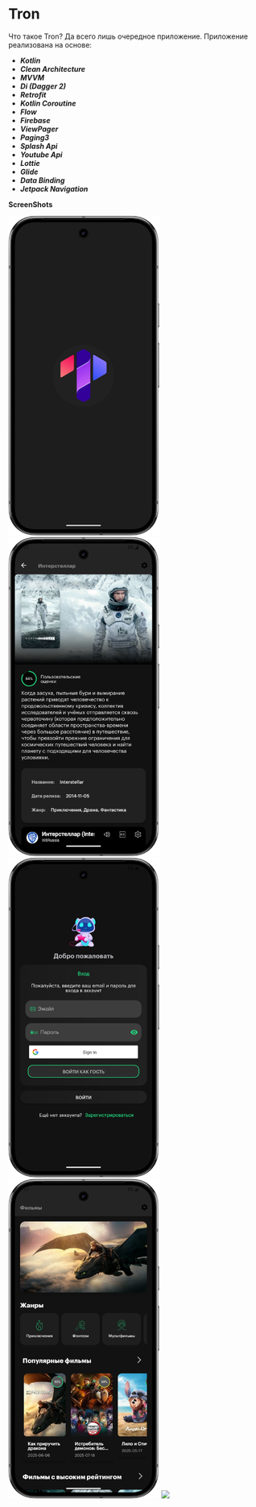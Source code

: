 # Tron
Что такое Tron? Да всего лишь очередное приложение.
Приложение реализована на основе:
* **_Kotlin_**
* **_Clean Architecture_**
* **_MVVM_**
* **_Di (Dagger 2)_**
* **_Retrofit_**
* **_Kotlin Coroutine_**
* **_Flow_**
* **_Firebase_**
* **_ViewPager_**
* **_Paging3_**
* **_Splash Api_**
* **_Youtube Api_**
* **_Lottie_**
* **_Glide_**
* **_Data Binding_**
* **_Jetpack Navigation_**

**ScreenShots**
<div id="banner">
    <div class="inline-block">
 <img src="screenshot/screenshot1.png" width="300"/>
<img src="screenshot/screenshot5.png" width="300"/>
<img src="screenshot/screenshot2.png" width="300"/>
<img src="screenshot/screenshot3.png" width="300"/>
<img src="screenshot/screenshot4.png" width="300"/>
    </div>
</div>
